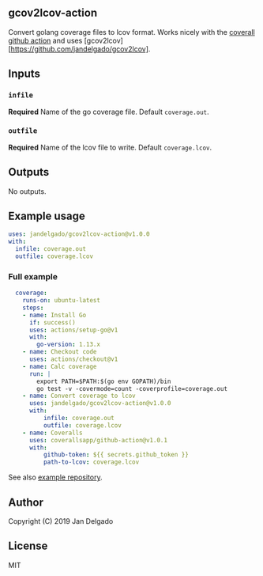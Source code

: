 ## gcov2lcov-action

Convert golang coverage files to lcov format. Works nicely with the [coverall
github action](https://github.com/marketplace/actions/coveralls-github-action) and
uses [gcov2lcov][https://github.com/jandelgado/gcov2lcov].

## Inputs

### `infile`

**Required** Name of the go coverage file. Default `coverage.out`.

### `outfile`

**Required** Name of the lcov file to write. Default `coverage.lcov`.

## Outputs

No outputs.

## Example usage

```yaml
uses: jandelgado/gcov2lcov-action@v1.0.0
with:
  infile: coverage.out
  outfile: coverage.lcov
```

### Full example

```yaml
  coverage:
    runs-on: ubuntu-latest
    steps:
    - name: Install Go
      if: success()
      uses: actions/setup-go@v1
      with:
        go-version: 1.13.x
    - name: Checkout code
      uses: actions/checkout@v1
    - name: Calc coverage 
      run: |
        export PATH=$PATH:$(go env GOPATH)/bin   
        go test -v -covermode=count -coverprofile=coverage.out
    - name: Convert coverage to lcov
      uses: jandelgado/gcov2lcov-action@v1.0.0
      with:
          infile: coverage.out
          outfile: coverage.lcov
    - name: Coveralls
      uses: coverallsapp/github-action@v1.0.1
      with:
          github-token: ${{ secrets.github_token }}
          path-to-lcov: coverage.lcov
```

See also [example repository](https://github.com/jandelgado/golang-ci-template-github-actions).


## Author

Copyright (C) 2019 Jan Delgado

## License 

MIT


